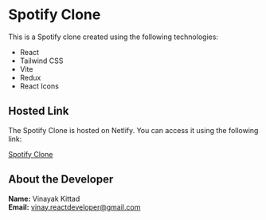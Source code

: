 # Spotify Clone

This is a Spotify clone created using the following technologies:

- React
- Tailwind CSS
- Vite
- Redux
- React Icons

## Hosted Link

The Spotify Clone is hosted on Netlify. You can access it using the following link:

[Spotify Clone](https://spotify-clone-vinayakkittad.netlify.app/)

## About the Developer

**Name:** Vinayak Kittad  
**Email:** vinay.reactdeveloper@gmail.com
